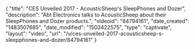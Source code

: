 {
    "title": "CES Unveiled 2017 - AcousticSheep's SleepPhones and Dozer",
    "description": "Abt Electronics talks to AcousticSheep about their SleepPhones and Dozer products.",
    "videoid": "84794161",
    "date_created": "1483507685",
    "date_modified": "1503422575",
    "type": "captivate",
    "layout": "video",
    "url": "\/v\/ces-unveiled-2017-acousticsheep-s-sleepphones-and-dozer\/84794161"
}